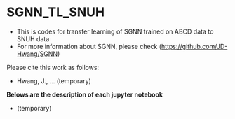 # SGNN_TL_SNUH
  - This is codes for transfer learning of SGNN trained on ABCD data to SNUH data
  - For more information about SGNN, please check (https://github.com/JD-Hwang/SGNN)

Please cite this work as follows:

  - Hwang, J., ... (temporary)


**Belows are the description of each jupyter notebook**

- (temporary)
